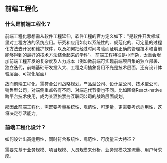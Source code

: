 ## 前端工程化

### 什么是前端工程化？

前端工程化思想需从软件工程延伸，软件工程的官方定义如下："是软件开发领域里对工程方法的系统应用。研究和应用如何以系统性的、规范化的、可定量的过程化方法去开发和维护软件，以及如何把经过时间考验而证明正确的管理技术和当前能够得到的最好的技术方法结合起来的学科"。
前端工程特征是小而杂，太重会增加前端工程开发的复杂度及人力成本（例如微前端可实现前端项目集的独立部署、独立迭代，前端基础研发投入大、工程之间抽象复用不光是技术层面，还有设计体验层面、可视化层面）

故而前端工程化，需符合公司战略规划。产品型公司、设计型公司、技术型公司、销售型公司，对端侧重点各有不同、对端迭代节奏也不同。比如围绕React-native跨平台技术使用，成为某酒旅票务互联网公司的战略层面规划。

那因此前端工程化，需既要考量系统性、规范性、可定量，更需要考虑适用性，这将决定存活能力。

### 前端工程化设计？

如何设计出高适用性，同时符合系统性、规范性、可度量三大特征？

需要先基于业务规模、项目规模、人员规模来分析，业务规模决定流量、用户苛求度。
